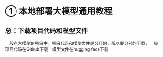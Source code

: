 # ①  本地部署大模型通用教程

## 总：下载项目代码和模型文件

一般在大模型的项目中，项目代码和模型文件是分开的，所以要分别的下载，一般项目代码在Github下载，模型文件在hugging face下载
